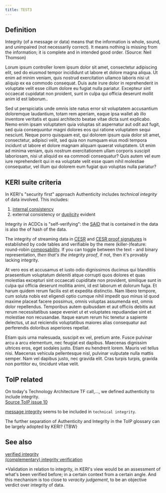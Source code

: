 ```yaml
---
title: TEST3
---
```


## Definition

<div data-level="1">

Integrity (of a message or data) means that the information is whole, sound, and unimpaired (not necessarily correct). It means nothing is missing from the information; it is complete and in intended good order. (Source: Neil Thomson)

Lorum ipsum controller lorem ipsum dolor sit amet, consectetur adipiscing elit, sed do eiusmod tempor incididunt ut labore et dolore magna aliqua. Ut enim ad minim veniam, quis nostrud exercitation ullamco laboris nisi ut aliquip ex ea commodo consequat. Duis aute irure dolor in reprehenderit in voluptate velit esse cillum dolore eu fugiat nulla pariatur. Excepteur sint occaecat cupidatat non proident, sunt in culpa qui officia deserunt mollit anim id est laborum..

Sed ut perspiciatis unde omnis iste natus error sit voluptatem accusantium doloremque laudantium, totam rem aperiam, eaque ipsa wallet ab illo inventore veritatis et quasi architecto beatae vitae dicta sunt explicabo. Nemo enim ipsam voluptatem quia voluptas sit aspernatur aut odit aut fugit, sed quia consequuntur magni dolores eos qui ratione voluptatem sequi nesciunt. Neque porro quisquam est, qui dolorem ipsum quia dolor sit amet, consectetur, adipisci velit, sed quia non numquam eius modi tempora incidunt ut labore et dolore magnam aliquam quaerat voluptatem. Ut enim ad minima veniam, quis nostrum exercitationem ullam corporis suscipit laboriosam, nisi ut aliquid ex ea commodi consequatur? Quis autem vel eum iure reprehenderit qui in ea voluptate velit esse quam nihil molestiae consequatur, vel illum qui dolorem eum fugiat quo voluptas nulla pariatur?


</div>

<div data-level="2">

## KERI suite criteria

In KERI's "security first" approach Authenticity includes _technical integrity_ of data involved. This includes:

1. [internal consistency](internal-inconsistency)
2. external consistency or [duplicity](duplicity) evident

</div>

<div data-level="1">

Integrity in ACDCs is "self-verifying": the [SAID](self-adressing-identifier) that is contained in the data is also the of hash of the data.

</div>

<div data-level="3">

The integrity of streaming data in [CESR](composable-event-streaming-representation) and [CESR proof signatures](cesr-proof-signature) is established by code tables and verifiable by the mere (killer-)feature: round-robin [composability](composability). If you can toggle between the text - and binary representation, _then that's the integrity proof_, if not, then it's provably lacking integrity.

</div>

<div data-level="2">

At vero eos et accusamus et iusto odio dignissimos ducimus qui blanditiis praesentium voluptatum deleniti atque corrupti quos dolores et quas molestias excepturi sint occaecati cupiditate non provident, similique sunt in culpa qui officia deserunt mollitia animi, id est laborum et dolorum fuga. Et harum quidem rerum facilis est et expedita distinctio. Nam libero tempore, cum soluta nobis est eligendi optio cumque nihil impedit quo minus id quod maxime placeat facere possimus, omnis voluptas assumenda est, omnis dolor repellendus. Temporibus autem quibusdam et aut officiis debitis aut rerum necessitatibus saepe eveniet ut et voluptates repudiandae sint et molestiae non recusandae. Itaque earum rerum hic tenetur a sapiente delectus, ut aut reiciendis voluptatibus maiores alias consequatur aut perferendis doloribus asperiores repellat.

</div>

<div data-level="1">

Etiam quis urna malesuada, suscipit ex vel, pretium ante. Fusce pulvinar arcu a arcu elementum, nec feugiat est dapibus. Maecenas dignissim ultrices eros, eget sodales justo. Etiam eu hendrerit lorem. Mauris vel tellus nisi. Maecenas vehicula pellentesque nisl, pulvinar vulputate nulla mattis semper. Nam vel dapibus justo, nec gravida elit. Cras turpis turpis, gravida non porttitor eu, tincidunt vitae velit.

## ToIP related

On today's Technology Architecture TF call,..., we defined authenticity to include integrity.\
[Source ToIP issue 10](https://github.com/trustoverip/TechArch/issues/10)

[message integrity](https://github.com/trustoverip/TechArch/issues/10) seems to be included in `technical integrity`.

The further separation of Authenticity and Integrity in the ToIP glossary can be largely adopted by KERI? {TBW}

## See also

[verified integrity](verified-integrity)\
[(complementary) integrity verification](complementary-integrity-verification)

\*Validation in relation to integrity, in KERI's view would be an assessment of what's been verified before; in a certain context from a certain angle. And this mechanism is too close to _veracity judgement_, to be an objective verdict over integrity of data.

</div>
